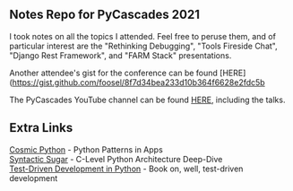 ## Notes Repo for PyCascades 2021
I took notes on all the topics I attended. Feel free to peruse them, and of particular interest are the "Rethinking Debugging", "Tools Fireside Chat", "Django Rest Framework", and "FARM Stack" presentations. 

Another attendee's gist for the conference can be found [HERE](https://gist.github.com/foosel/8f7d34bea233d10b364f6628e2fdc5b

The PyCascades YouTube channel can be found [HERE](https://youtube.com/c/PyCascades), including the talks.

## Extra Links
[Cosmic Python](http://www.cosmicpython.com/) - Python Patterns in Apps<br>
[Syntactic Sugar](https://snarky.ca/tag/syntactic-sugar/) - C-Level Python Architecture Deep-Dive<br>
[Test-Driven Development in Python](https://www.obeythetestinggoat.com/) - Book on, well, test-driven development<br>
